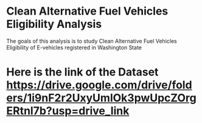 # Clean Alternative Fuel Vehicles Eligibility Analysis
 The goals of this analysis is to study Clean Alternative Fuel Vehicles Eligibility of E-vehicles registered in Washington State

# Here is the link of the Dataset https://drive.google.com/drive/folders/1i9nF2r2UxyUmlOk3pwUpcZOrgERtnl7b?usp=drive_link
